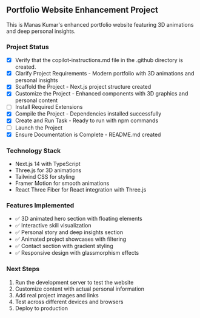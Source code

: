 <!-- Use this file to provide workspace-specific custom instructions to Copilot. For more details, visit https://code.visualstudio.com/docs/copilot/copilot-customization#_use-a-githubcopilotinstructionsmd-file -->

## Portfolio Website Enhancement Project

This is Manas Kumar's enhanced portfolio website featuring 3D animations and deep personal insights.

### Project Status
- [x] Verify that the copilot-instructions.md file in the .github directory is created.
- [x] Clarify Project Requirements - Modern portfolio with 3D animations and personal insights
- [x] Scaffold the Project - Next.js project structure created
- [x] Customize the Project - Enhanced components with 3D graphics and personal content
- [ ] Install Required Extensions
- [x] Compile the Project - Dependencies installed successfully
- [x] Create and Run Task - Ready to run with npm commands
- [ ] Launch the Project
- [x] Ensure Documentation is Complete - README.md created

### Technology Stack
- Next.js 14 with TypeScript
- Three.js for 3D animations
- Tailwind CSS for styling
- Framer Motion for smooth animations
- React Three Fiber for React integration with Three.js

### Features Implemented
- ✅ 3D animated hero section with floating elements
- ✅ Interactive skill visualization
- ✅ Personal story and deep insights section
- ✅ Animated project showcases with filtering
- ✅ Contact section with gradient styling
- ✅ Responsive design with glassmorphism effects

### Next Steps
1. Run the development server to test the website
2. Customize content with actual personal information
3. Add real project images and links
4. Test across different devices and browsers
5. Deploy to production

